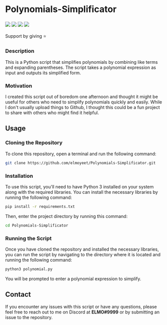 # Polynomials-Simplificator
### ![](https://img.shields.io/github/stars/elmoyeet/Polynomials-Simplificator?color=green&label=Repo%20Stars) ![](https://img.shields.io/github/forks/elmoyeet/Polynomials-Simplificator?color=orange) ![](https://img.shields.io/github/watchers/elmoyeet/Polynomials-Simplificator?color=purple) ![](https://img.shields.io/github/issues/elmoyeet/Polynomials-Simplificator?color=red)
Support by giving ⭐

### Description
This is a Python script that simplifies polynomials by combining like terms and expanding parentheses. The script takes a polynomial expression as input and outputs its simplified form.
 

### Motivation
I created this script out of boredom one afternoon and thought it might be useful for others who need to simplify polynomials quickly and easily. While I don't usually upload things to Github, I thought this could be a fun project to share with others who might find it helpful.

## Usage

### Cloning the Repository
To clone this repository, open a terminal and run the following command:


```bash
git clone https://github.com/elmoyeet/Polynomials-Simplificator.git
```


### Installation
To use this script, you'll need to have Python 3 installed on your system along with the required libraries. You can install the necessary libraries by running the following command:


```bash
pip install -r requirements.txt
```
Then, enter the project directory by running this command:

```bash
cd Polynomials-Simplificator
```

### Running the Script
Once you have cloned the repository and installed the necessary libraries, you can run the script by navigating to the directory where it is located and running the following command:


```bash
python3 polynomial.py
```
You will be prompted to enter a polynomial expression to simplify.

## Contact
If you encounter any issues with this script or have any questions, please feel free to reach out to me on Discord at **ELMO#9999** or by submitting an issue to the repository.

